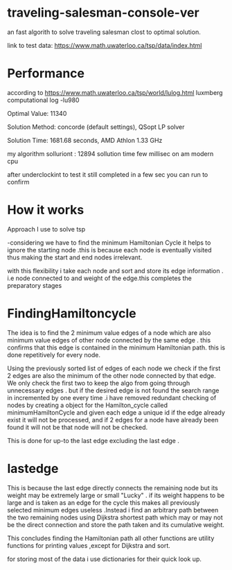 # traveling-salesman-console-ver
an fast  algorith to solve traveling salesman clost to optimal solution.

link to test data:
https://www.math.uwaterloo.ca/tsp/data/index.html

# Performance


according to https://www.math.uwaterloo.ca/tsp/world/lulog.html
  luxmberg computational log -lu980 

  Optimal Value:  11340
  
  Solution Method:  concorde (default settings), QSopt LP solver
  
  Solution Time:  1681.68 seconds, AMD Athlon 1.33 GHz


my algorithm
solluriont : 12894
sollution time few millisec on am modern cpu

after underclockint to test it still completed in a few sec 
you can run to confirm




# How it works
Approach I use to solve tsp

-considering we have to find the minimum Hamiltonian Cycle it helps to ignore the starting node .this is because each node is eventually visited thus making the start and end nodes irrelevant.

with this flexibility i take each node and sort and store its edge information . i.e node connected to and weight of the edge.this completes the preparatory stages


# FindingHamiltoncycle

The idea is to find the 2 minimum value edges of a node which are also minimum value edges of other node connected by the same edge . this confirms that this edge is contained in the minimum Hamiltonian path. this is done repetitively for every node.

Using the previously sorted list of edges of each node we check if the first 2 edges are also the minimum of the other node connected by that edge. We only check the first two to keep the algo from going through unnecessary edges . but if the desired edge is not found the search range in incremented by one every time .i have removed redundant checking of nodes by creating a object for the Hamilton_cycle called minimumHamiltonCycle and given each edge a unique id if the edge already exist it will not be processed, and if 2 edges for a node have already been found it will not be that node will not be checked.

This is done for up-to the last edge excluding the last edge .

# lastedge

This is because the last edge directly connects the remaining node but its weight may be extremely large or small "Lucky" . if its weight happens to be large and is taken as an edge for the cycle this makes all previously selected minimum edges useless .Instead i find an arbitrary path between the two remaining nodes using Dijkstra shortest path which may or may not be the direct connection and store the path taken and its cumulative weight.

This concludes finding the Hamiltonian path all other functions are utility functions for printing values ,except for Dijkstra and sort.

for storing most of the data i use dictionaries for their quick look up.


